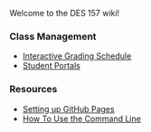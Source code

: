 Welcome to the DES 157 wiki!

### Class Management

* [Interactive Grading Schedule](Grading)
* [Student Portals](PoralLinks)

### Resources

* [Setting up GitHub Pages](GitHubPages)
* [How To Use the Command Line](CommandLineBasics)
